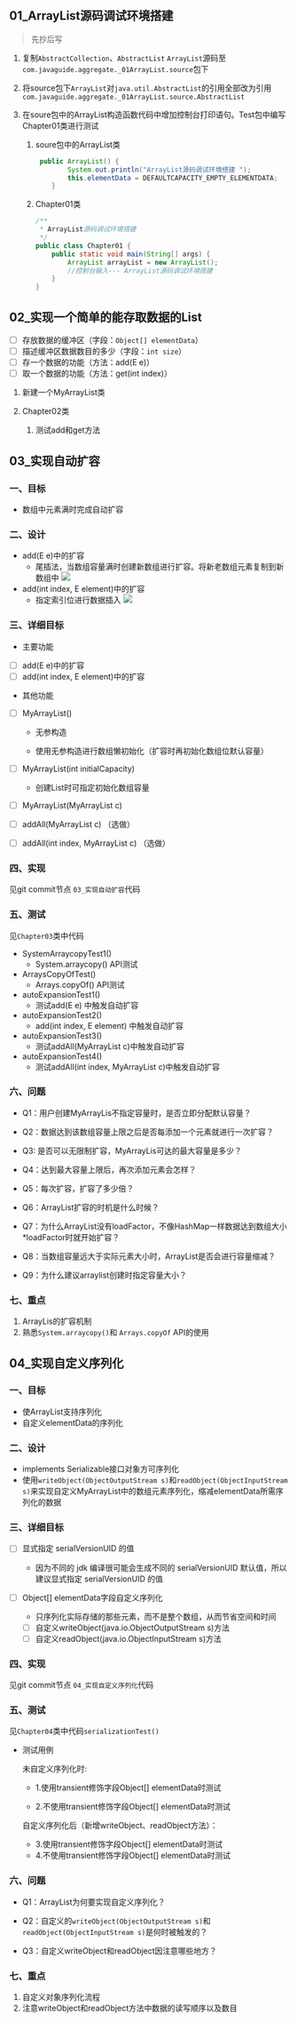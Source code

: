 
## 01_ArrayList源码调试环境搭建

> 先抄后写

1. 复制`AbstractCollection`、`AbstractList` `ArrayList`源码至`com.javaguide.aggregate._01ArrayList.source`包下

2. 将source包下`ArrayList`对`java.util.AbstractList`的引用全部改为引用`com.javaguide.aggregate._01ArrayList.source.AbstractList`

3. 在soure包中的ArrayList构造函数代码中增加控制台打印语句。Test包中编写Chapter01类进行测试

    1. soure包中的ArrayList类

       ```java
        public ArrayList() {
               System.out.println("ArrayList源码调试环境搭建 ");
               this.elementData = DEFAULTCAPACITY_EMPTY_ELEMENTDATA;
           }
       ```

    2. Chapter01类

       ```java
       /**
        * ArrayList源码调试环境搭建
        */
       public class Chapter01 {
           public static void main(String[] args) {
               ArrayList arrayList = new ArrayList();
               //控制台输入--- ArrayList源码调试环境搭建
           }
       }
       ```

      

## 02_实现一个简单的能存取数据的List

- [ ] 存放数据的缓冲区（字段：`Object[] elementData`）
- [ ] 描述缓冲区数据数目的多少（字段：`int size`）
- [ ] 存一个数据的功能（方法：add(E e)）
- [ ] 取一个数据的功能（方法：get(int index)）

1. 新建一个MyArrayList类

2. Chapter02类

   1. 测试add和get方法



## 03_实现自动扩容

### 一、目标

- 数组中元素满时完成自动扩容

### 二、设计
- add(E e)中的扩容
  - 尾插法，当数组容量满时创建新数组进行扩容。将新老数组元素复制到新数组中
    ![](pic/arrayListadd(E).png)
- add(int index, E element)中的扩容
  - 指定索引位进行数据插入
      ![](pic/arraryListAdd(Index,E).webp)
  
### 三、详细目标
- 主要功能

- [ ] add(E e)中的扩容
- [ ] add(int index, E element)中的扩容

- 其他功能

- [ ] MyArrayList()
  
  - 无参构造
  
  - 使用无参构造进行数组懒初始化（扩容时再初始化数组位默认容量）
  
- [ ] MyArrayList(int initialCapacity)

  - 创建List时可指定初始化数组容量

- [ ] MyArrayList(MyArrayList<E> c) 

- [ ] addAll(MyArrayList<E>  c) （选做）
- [ ] addAll(int index, MyArrayList<E> c) （选做）
### 四、实现

见git commit节点 `03_实现自动扩容`代码

### 五、测试

见`Chapter03`类中代码

- SystemArraycopyTest1()
  - System.arraycopy() API测试
- ArraysCopyOfTest()
  - Arrays.copyOf() API测试
- autoExpansionTest1()
  - 测试add(E e) 中触发自动扩容
- autoExpansionTest2()
  - add(int index, E element) 中触发自动扩容
- autoExpansionTest3()
  - 测试addAll(MyArrayList<E>  c)中触发自动扩容
- autoExpansionTest4()
  - 测试addAll(int index, MyArrayList<E> c)中触发自动扩容

### 六、问题

- Q1：用户创建MyArrayLis不指定容量时，是否立即分配默认容量？

- Q2：数据达到该数组容量上限之后是否每添加一个元素就进行一次扩容？

- Q3:   是否可以无限制扩容，MyArrayLis可达的最大容量是多少？

- Q4：达到最大容量上限后，再次添加元素会怎样？

- Q5：每次扩容，扩容了多少倍？

- Q6：ArrayList扩容的时机是什么时候？

- Q7：为什么ArrayList没有loadFactor，不像HashMap一样数据达到数组⼤⼩*loadFactor时就开始扩容？

- Q8：当数组容量远大于实际元素大小时，ArrayList是否会进行容量缩减？

- Q9：为什么建议arraylist创建时指定容量大小？



### 七、重点

1. ArrayLis的扩容机制
2. 熟悉`System.arraycopy()`和 `Arrays.copyOf` API的使用





## 04_实现自定义序列化
### 一、目标

- 使ArrayList支持序列化
- 自定义elementData的序列化

### 二、设计

- implements Serializable接口对象方可序列化
- 使用`writeObject(ObjectOutputStream s)`和`readObject(ObjectInputStream s)`来实现自定义MyArrayList中的数组元素序列化，缩减elementData所需序列化的数据

### 三、详细目标

- [ ] 显式指定 serialVersionUID 的值

  - 因为不同的 jdk 编译很可能会生成不同的 serialVersionUID 默认值，所以建议显式指定 serialVersionUID 的值

- [ ] Object[] elementData字段自定义序列化

  - 只序列化实际存储的那些元素，而不是整个数组，从而节省空间和时间

  - [ ] 自定义writeObject(java.io.ObjectOutputStream s)方法
  - [ ] 自定义readObject(java.io.ObjectInputStream s)方法

### 四、实现

见git commit节点 `04_实现自定义序列化`代码

### 五、测试

见`Chapter04`类中代码`serializationTest()`

- 测试用例
  
  未自定义序列化时:
  
  - 1.使用transient修饰字段Object[] elementData时测试
  
  - 2.不使用transient修饰字段Object[] elementData时测试
  
  自定义序列化后（新增writeObject、readObject方法）：
  
  - 3.使用transient修饰字段Object[] elementData时测试
  - 4.不使用transient修饰字段Object[] elementData时测试

### 六、问题

- Q1：ArrayList为何要实现自定义序列化？

- Q2：自定义的`writeObject(ObjectOutputStream s)`和`readObject(ObjectInputStream s)`是何时被触发的？
- Q3：自定义writeObject和readObject因注意哪些地方？



### 七、重点

1. 自定义对象序列化流程
2. 注意writeObject和readObject方法中数据的读写顺序以及数目



